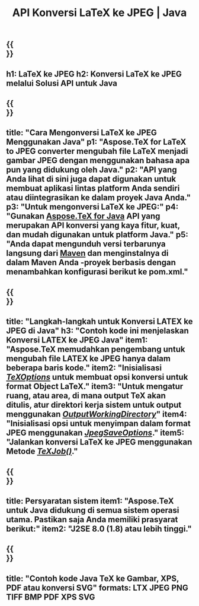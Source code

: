 ﻿---
translation: true
template: /_templates/_conversion-child-java.md
title: API Konversi LaTeX ke JPEG | Java
description: Fungsi konversi LaTeX ke JPEG. Integrasikan pustaka Java on-premise ini ke dalam proyek Anda atau gunakan aplikasi lintas platform untuk mengonversi LaTeX ke JPEG.
keywords: lateks ke jpeg api java, integrasi latex2jpeg
url: /java/conversion/latex-to-jpeg/
family: tex
platformtag: java
feature: conversion
informat: LATEX
outformat: JPEG
otherformats: PNG PDF TIFF JPEG
---

{{<section banner>}}
---
h1: LaTeX ke JPEG
h2: Konversi LaTeX ke JPEG melalui Solusi API untuk Java
---

{{<section overview>}}
---
title: "Cara Mengonversi LaTeX ke JPEG Menggunakan Java"
p1: "Aspose.TeX for LaTeX to JPEG converter mengubah file LaTeX menjadi gambar JPEG dengan menggunakan bahasa apa pun yang didukung oleh Java."
p2: "API yang Anda lihat di sini juga dapat digunakan untuk membuat aplikasi lintas platform Anda sendiri atau diintegrasikan ke dalam proyek Java Anda."
p3: "Untuk mengonversi LaTeX ke JPEG:"
p4: "Gunakan [Aspose.TeX for Java](https://products.aspose.com/tex/java) API yang merupakan API konversi yang kaya fitur, kuat, dan mudah digunakan untuk platform Java."
p5: "Anda dapat mengunduh versi terbarunya langsung dari [Maven](https://repository.aspose.com/webapp/#/artifacts/browse/tree/General/repo/com/aspose/aspose-tex) dan menginstalnya di dalam Maven Anda -proyek berbasis dengan menambahkan konfigurasi berikut ke pom.xml."
---

{{<section feature1>}}
---
title: "Langkah-langkah untuk Konversi LATEX ke JPEG di Java"
h3: "Contoh kode ini menjelaskan Konversi LATEX ke JPEG Java"
item1: "Aspose.TeX memudahkan pengembang untuk mengubah file LATEX ke JPEG hanya dalam beberapa baris kode."
item2: "Inisialisasi [*TeXOptions*](https://reference.aspose.com/tex/java/com.aspose.tex/TeXOptions) untuk membuat opsi konversi untuk format Object LaTeX."
item3: "Untuk mengatur ruang, atau area, di mana output TeX akan ditulis, atur direktori kerja sistem untuk output menggunakan [*OutputWorkingDirectory*](https://reference.aspose.com/tex/java/com.aspose.tex/TeXOptions#getOutputWorkingDirectory--)"
item4: "Inisialisasi opsi untuk menyimpan dalam format JPEG menggunakan [*JpegSaveOptions*](https://reference.aspose.com/tex/java/com.aspose.tex.rendering/JpegSaveOptions)."
item5: "Jalankan konversi LaTeX ke JPEG menggunakan Metode [*TeXJob()*](https://reference.aspose.com/tex/java/com.aspose.tex/TeXJob)."
---

{{<section feature2>}}
---
title: Persyaratan sistem
item1: "Aspose.TeX untuk Java didukung di semua sistem operasi utama. Pastikan saja Anda memiliki prasyarat berikut:"
item2: "J2SE 8.0 (1.8) atau lebih tinggi."
---

{{<section widget>}}
---
title: "Contoh kode Java TeX ke Gambar, XPS, PDF atau konversi SVG"
formats: LTX JPEG PNG TIFF BMP PDF XPS SVG
---